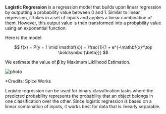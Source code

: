 **Logistic Regression** is a regression model that builds upon linear regression by outputting a probability value between 0 and 1. Similar to linear regression, it takes in a set of inputs and applies a linear combination of them. However, this output value is then transformed into a probability value using an exponential function. 

Here is the model:

$$
f(x) = P(y = 1 \mid \mathbf{x}) = \frac{1}{1 + e^{-\mathbf{x}^\top \boldsymbol{\beta}}}
$$

We estimate the value of $\boldsymbol{\beta}$ by Maximum Liklihood Estimation.

![photo](https://images.spiceworks.com/wp-content/uploads/2022/04/11040521/46-4-e1715636469361.png)

*Credits: Spice Works

Logistic regression can be used for binary classification tasks where the predicted probability represents the probability that an object belongs in one classification over the other. Since logistic regression is based on a linear combination of inputs, it works best for data that is linearly separable. 

 

